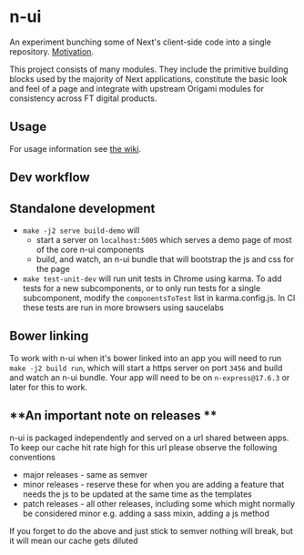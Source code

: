 # n-ui

An experiment bunching some of Next's client-side code into a single repository. [Motivation](Explainer.md).

This project consists of many modules. They include the primitive building blocks used by the majority of Next applications, constitute the basic look and feel of a page and integrate with upstream Origami modules for consistency across FT digital products.

## Usage

For usage information see [the wiki](https://github.com/Financial-Times/n-ui/wiki).

## Dev workflow

## Standalone development

* `make -j2 serve build-demo` will
	- start a server on `localhost:5005` which serves a demo page of most of the core n-ui components
	- build, and watch, an n-ui bundle that will bootstrap the js and css for the page
* `make test-unit-dev` will run unit tests in Chrome using karma. To add tests for a new subcomponents, or to only run tests for a single subcomponent, modify the `componentsToTest` list in karma.config.js. In CI these tests are run in more browsers using saucelabs

## Bower linking

To work with n-ui when it's bower linked into an app you will need to run `make -j2 build run`, which will start a https server on port `3456` and build and watch an n-ui bundle. Your app will need to be on `n-express@17.6.3` or later for this to work.


## **An important note on releases **

n-ui is packaged independently and served on a url shared between apps. To keep our cache hit rate high for this url please observe the following conventions

- major releases - same as semver
- minor releases - reserve these for when you are adding a feature that needs the js to be updated at the same time as the templates
- patch releases - all other releases, including some which might normally be considered minor e.g. adding a sass mixin, adding a js method

If you forget to do the above and just stick to semver nothing will break, but it will mean our cache gets diluted
